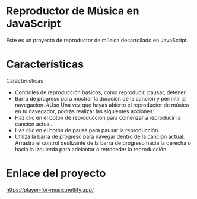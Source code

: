 # Reproductor de Música en JavaScript
Este es un proyecto de reproductor de música desarrollado en JavaScript. 
# Características
Características
- Controles de reproducción básicos, como reproducir, pausar, detener.
- Barra de progreso para mostrar la duración de la canción y permitir la navegación.
#Uso
Una vez que hayas abierto el reproductor de música en tu navegador, podrás realizar las siguientes acciones:
- Haz clic en el botón de reproducción para comenzar a reproducir la canción actual.
- Haz clic en el botón de pausa para pausar la reproducción.
- Utiliza la barra de progreso para navegar dentro de la canción actual. Arrastra el control deslizante de la barra de progreso hacia la derecha o hacia la izquierda para adelantar o retroceder la reproducción.
# Enlace del proyecto
https://player-for-music.netlify.app/
